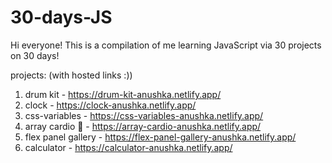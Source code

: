 # 30-days-JS

Hi everyone! This is a compilation of me learning JavaScript via 30 projects on 30 days! 

projects: (with hosted links :))
  1. drum kit - https://drum-kit-anushka.netlify.app/
  2. clock - https://clock-anushka.netlify.app/
  3. css-variables - https://css-variables-anushka.netlify.app/
  4. array cardio 💪 - https://array-cardio-anushka.netlify.app/
  5. flex panel gallery - https://flex-panel-gallery-anushka.netlify.app/
  6. calculator - https://calculator-anushka.netlify.app/
